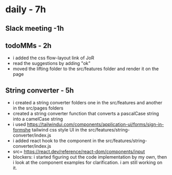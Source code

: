 # daily - 7h

## Slack meeting -1h

## todoMMs - 2h
* i added the css flow-layout link of JoR
* read the suggestions by adding "ok"
* moved the lifting folder to the src/features folder and render it on the page


## String converter - 5h
* i created a string converter folders one in the src/features and another in the src/pages folders
* created a string converter function that converts a pascalCase string into a camelCase string
* i used https://tailwindui.com/components/application-ui/forms/sign-in-formshe tailwind css style UI in the src/features/string-converter/index.js
* i added react hook to the component  in the src/features/string-converter/index.js
* src= https://react.dev/reference/react-dom/components/input
* blockers: i started figuring out the code implementation by my own, then i look at the component examples for clarification. i am still working on it.
